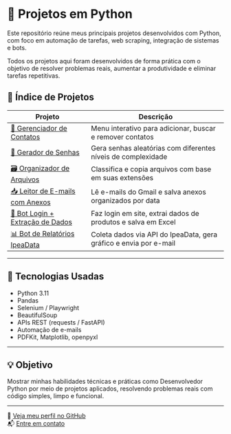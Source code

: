 # 🚀 Projetos em Python

Este repositório reúne meus principais projetos desenvolvidos com Python, com foco em automação de tarefas, web scraping, integração de sistemas e bots.

Todos os projetos aqui foram desenvolvidos de forma prática com o objetivo de resolver problemas reais, aumentar a produtividade e eliminar tarefas repetitivas.

## 📂 Índice de Projetos

| Projeto | Descrição |
|--------|------------|
| [📇 Gerenciador de Contatos](./gerenciador-contatos) | Menu interativo para adicionar, buscar e remover contatos |
| [🔐 Gerador de Senhas](./gerador-senhas) | Gera senhas aleatórias com diferentes níveis de complexidade |
| [🗃️ Organizador de Arquivos](./organizador-arquivos) | Classifica e copia arquivos com base em suas extensões |
| [📥 Leitor de E-mails com Anexos](./leitor-emails-anexos) | Lê e-mails do Gmail e salva anexos organizados por data |
| [🛒 Bot Login + Extração de Dados](./bot-login-extracao) | Faz login em site, extrai dados de produtos e salva em Excel |
| [📊 Bot de Relatórios IpeaData](./bot-relatorios-ipeadata) | Coleta dados via API do IpeaData, gera gráfico e envia por e-mail |

---

## 🧠 Tecnologias Usadas

- Python 3.11
- Pandas
- Selenium / Playwright
- BeautifulSoup
- APIs REST (requests / FastAPI)
- Automação de e-mails
- PDFKit, Matplotlib, openpyxl

---

## 💡 Objetivo

Mostrar minhas habilidades técnicas e práticas como Desenvolvedor Python por meio de projetos aplicados, resolvendo problemas reais com código simples, limpo e funcional.

---

🔗 [Veja meu perfil no GitHub](https://github.com/TowersDevs)  
📬 [Entre em contato](mailto:felipearaujo178@outlook.com)
